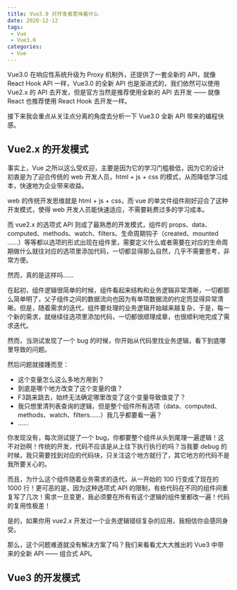 ```yaml
---
title: Vue3.0 对开发者意味着什么
date: 2020-12-12
tags:
 - Vue
 - Vue3.0
categories: 
 - Vue
---
```


Vue3.0 在响应性系统升级为 Proxy 机制外，还提供了一套全新的 API，就像 React Hook API 一样，Vue3.0 的全新 API 也是渐进式的，我们依然可以使用 Vue2.x 的 API 去开发，但是官方当然是推荐使用全新的 API 去开发 —— 就像 React 也推荐使用 React Hook 去开发一样。

接下来我会重点从关注点分离的角度去分析一下 Vue3.0 全新 API 带来的编程快感。

## Vue2.x 的开发模式

事实上，Vue 之所以这么受欢迎，主要是因为它的学习门槛极低，因为它的设计初衷是为了迎合传统的 web 开发人员，html + js + css 的模式，从而降低学习成本，快速地为企业带来收益。

web 的传统开发思维就是 html + js + css，而 vue 的单文件组件刚好迎合了这种开发模式，使得 web 开发人员能快速适应，不需要耗费过多的学习成本。

而 vue2.x 的选项式 API 则成了最熟悉的开发模式，组件的 props、data、computed、methods、watch、filters、生命周期钩子（created、mounted ……）等等都以选项的形式出现在组件里，需要定义什么或者需要在对应的生命周期做什么就往对应的选项里添加代码，一切都显得那么自然，几乎不需要思考，非常方便。

然而，真的是这样吗……

在起初，组件逻辑很简单的时候，组件看起来结构和业务逻辑非常清晰，一切都那么简单明了，父子组件之间的数据流向也因为有单项数据流的约定而显得异常清晰。但是，随着需求的迭代，组件要处理的业务逻辑开始越来越复杂，于是，每一个新的需求，就继续往选项里添加代码，一切都很顺理成章，也很顺利地完成了需求迭代。

然而，当测试发现了一个 bug 的时候，你开始从代码里找业务逻辑，看下到底哪里导致的问题。

然后问题就接踵而至：

- 这个变量怎么这么多地方用到？
- 到底是哪个地方改变了这个变量的值？
- F3跳来跳去，始终无法确定哪里改变了这个变量导致值变了？
- 我只想里清列表查询的逻辑，但是整个组件所有选项（data、computed、methods、watch、filters……）我几乎都要看一遍？
- ……

你发现没有，每次测试提了一个 bug，你都要整个组件从头到尾理一遍逻辑！这不对劲啊！传统的开发，代码不应该是从上往下执行执行的吗？当我要 debug 的时候，我只需要找到对应的代码块，只关注这个地方就行了，其它地方的代码不是我所要关心的。

而且，为什么这个组件随着业务需求的迭代，从一开始的 100 行变成了现在的 1000 行！更可恶的是，因为这种选项式 API 的限制，有些代码在不同的组件间重复写了几次！需求一旦变更，我必须要在所有有这个逻辑的组件里都改一遍！代码的复用性极差！

是的，如果你用 vue2.x 开发过一个业务逻辑错综复杂的应用，我相信你会感同身受。

那么，这个问题难道就没有解决方案了吗？我们来看看尤大大推出的 Vue3 中带来的全新 API —— 组合式 API。

## Vue3 的开发模式